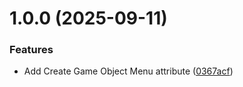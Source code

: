 # 1.0.0 (2025-09-11)


### Features

* Add Create Game Object Menu attribute ([0367acf](https://github.com/freakshowstudio/com.freakshowstudio.create-gameobject-attribute/commit/0367acf33c714df21398fb6a01e2f09aa3348cad))
